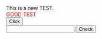<html>
  <head>
    <meta http-equiv="content-type" content="text/html; charset=UTF-8"/>
    <link rel="stylesheet" href="index.css">
    <title>TEST</title>
    <script src="Multiplication-Table.js"></script>
    <style type="text/css">
      .shownumbers{
        background-color:#e8e8e8;
        border:solid 1px #ccc;
        color:#ff00ff;
        font-size:20px;
        width:100px;
        text-align:center;
        border-radius:5px;
        margin-left:5px;
        margin-top:5px;
        display:inline-block;
      }
     </style>   
  </head>
  <body>
    This is a new TEST.
    <div id="testid" style="color:red;"> GOOD TEST </div>
    <input type="button" value="Click" onclick="javascript:addValue();"/>
    <br/>
    <input type="text" id="password"/>
    <input type="button" value="Check" onclick="javascript:
    if (document.getElementById('password').value.length<6) {
      alert('Password can NOT be less than 6 digits!');
    } else {
      alert('Check Ok');
    }"/>
    <br/>
    <br/>
    <script>
      for(var i=0;i<9;i++){
        for(var j=0;j<=i;j++){
          document.write('<div class="shownumbers">'+(j+1)+'*'+(i+1)+'='+(j+1)*(i+1)+'</div>');
        }
        document.write('<br/>');
      }
    </script>
  </body>
</html>
